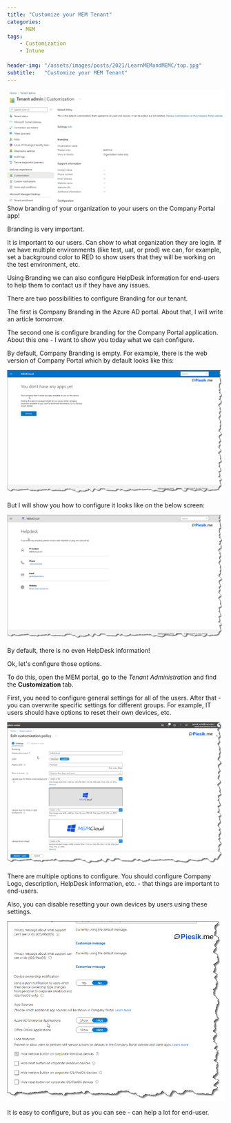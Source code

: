 ```yaml
---
title: "Customize your MEM Tenant"
categories:
    - MEM
tags:
    - Customization
    - Intune

header-img: "/assets/images/posts/2021/LearnMEMandMEMC/top.jpg"
subtitle:   "Customize your MEM Tenant"
---
```

![Customize your MEM Tenant"](/assets/images/posts/2021/TenantCustomization/top.jpg)Show branding of your organization to your users on the Company Portal app!

Branding is very important.
 
It is important to our users. Can show to what organization they are login. If we have multiple environments (like test, uat, or prod) we can, for example, set a background color to RED to show users that they will be working on the test environment, etc.

Using Branding we can also configure HelpDesk information for end-users to help them to contact us if they have any issues.

There are two possibilities to configure Branding for our tenant.

The first is Company Branding in the Azure AD portal. About that, I will write an article tomorrow.

The second one is configure branding for the Company Portal application. About this one - I want to show you today what we can configure.

By default, Company Branding is empty. For example, there is the web version of Company Portal which by default looks like this:

![Customize your MEM Tenant"](/assets/images/posts/2021/TenantCustomization/01.png)

But I will show you how to configure it looks like on the below screen:

![Customize your MEM Tenant"](/assets/images/posts/2021/TenantCustomization/02.png)

By default, there is no even HelpDesk information!

Ok, let's configure those options.

To do this, open the MEM portal, go to the *Tenant Administration* and find the **Customization** tab.

First, you need to configure general settings for all of the users. After that - you can overwrite specific settings for different groups. For example, IT users should have options to reset their own devices, etc.

![Customize your MEM Tenant"](/assets/images/posts/2021/TenantCustomization/03.png)

There are multiple options to configure. You should configure Company Logo, description, HelpDesk information, etc. - that things are important to end-users.

Also, you can disable resetting your own devices by users using these settings.

![Customize your MEM Tenant"](/assets/images/posts/2021/TenantCustomization/04.png)

It is easy to configure, but as you can see - can help a lot for end-user.
